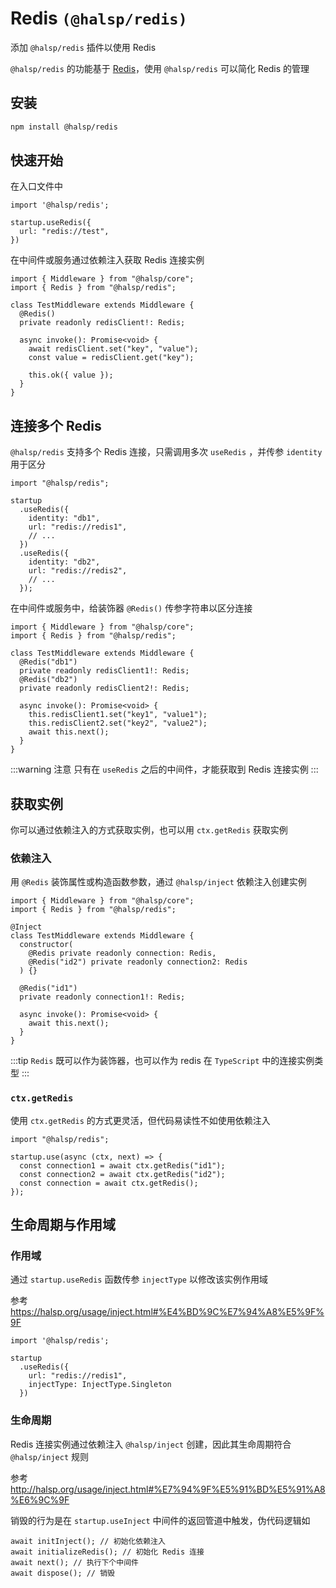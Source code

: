 # Redis `(@halsp/redis)`

添加 `@halsp/redis` 插件以使用 Redis

`@halsp/redis` 的功能基于 [Redis](https://github.com/redis/node-redis)，使用 `@halsp/redis` 可以简化 Redis 的管理

## 安装

```sh
npm install @halsp/redis
```

## 快速开始

在入口文件中

```TS
import '@halsp/redis';

startup.useRedis({
  url: "redis://test",
})
```

在中间件或服务通过依赖注入获取 Redis 连接实例

```TS
import { Middleware } from "@halsp/core";
import { Redis } from "@halsp/redis";

class TestMiddleware extends Middleware {
  @Redis()
  private readonly redisClient!: Redis;

  async invoke(): Promise<void> {
    await redisClient.set("key", "value");
    const value = redisClient.get("key");

    this.ok({ value });
  }
}
```

## 连接多个 Redis

`@halsp/redis` 支持多个 Redis 连接，只需调用多次 `useRedis` ，并传参 `identity` 用于区分

```TS
import "@halsp/redis";

startup
  .useRedis({
    identity: "db1",
    url: "redis://redis1",
    // ...
  })
  .useRedis({
    identity: "db2",
    url: "redis://redis2",
    // ...
  });
```

在中间件或服务中，给装饰器 `@Redis()` 传参字符串以区分连接

```TS
import { Middleware } from "@halsp/core";
import { Redis } from "@halsp/redis";

class TestMiddleware extends Middleware {
  @Redis("db1")
  private readonly redisClient1!: Redis;
  @Redis("db2")
  private readonly redisClient2!: Redis;

  async invoke(): Promise<void> {
    this.redisClient1.set("key1", "value1");
    this.redisClient2.set("key2", "value2");
    await this.next();
  }
}
```

:::warning 注意
只有在 `useRedis` 之后的中间件，才能获取到 Redis 连接实例
:::

## 获取实例

你可以通过依赖注入的方式获取实例，也可以用 `ctx.getRedis` 获取实例

### 依赖注入

用 `@Redis` 装饰属性或构造函数参数，通过 `@halsp/inject` 依赖注入创建实例

```TS
import { Middleware } from "@halsp/core";
import { Redis } from "@halsp/redis";

@Inject
class TestMiddleware extends Middleware {
  constructor(
    @Redis private readonly connection: Redis,
    @Redis("id2") private readonly connection2: Redis
  ) {}

  @Redis("id1")
  private readonly connection1!: Redis;

  async invoke(): Promise<void> {
    await this.next();
  }
}
```

:::tip
`Redis` 既可以作为装饰器，也可以作为 redis 在 `TypeScript` 中的连接实例类型
:::

### `ctx.getRedis`

使用 `ctx.getRedis` 的方式更灵活，但代码易读性不如使用依赖注入

```TS
import "@halsp/redis";

startup.use(async (ctx, next) => {
  const connection1 = await ctx.getRedis("id1");
  const connection2 = await ctx.getRedis("id2");
  const connection = await ctx.getRedis();
});
```

## 生命周期与作用域

### 作用域

通过 `startup.useRedis` 函数传参 `injectType` 以修改该实例作用域

参考 <https://halsp.org/usage/inject.html#%E4%BD%9C%E7%94%A8%E5%9F%9F>

```TS
import '@halsp/redis';

startup
  .useRedis({
    url: "redis://redis1",
    injectType: InjectType.Singleton
  })
```

### 生命周期

Redis 连接实例通过依赖注入 `@halsp/inject` 创建，因此其生命周期符合 `@halsp/inject` 规则

参考 <http://halsp.org/usage/inject.html#%E7%94%9F%E5%91%BD%E5%91%A8%E6%9C%9F>

销毁的行为是在 `startup.useInject` 中间件的返回管道中触发，伪代码逻辑如

```TS
await initInject(); // 初始化依赖注入
await initializeRedis(); // 初始化 Redis 连接
await next(); // 执行下个中间件
await dispose(); // 销毁
```
